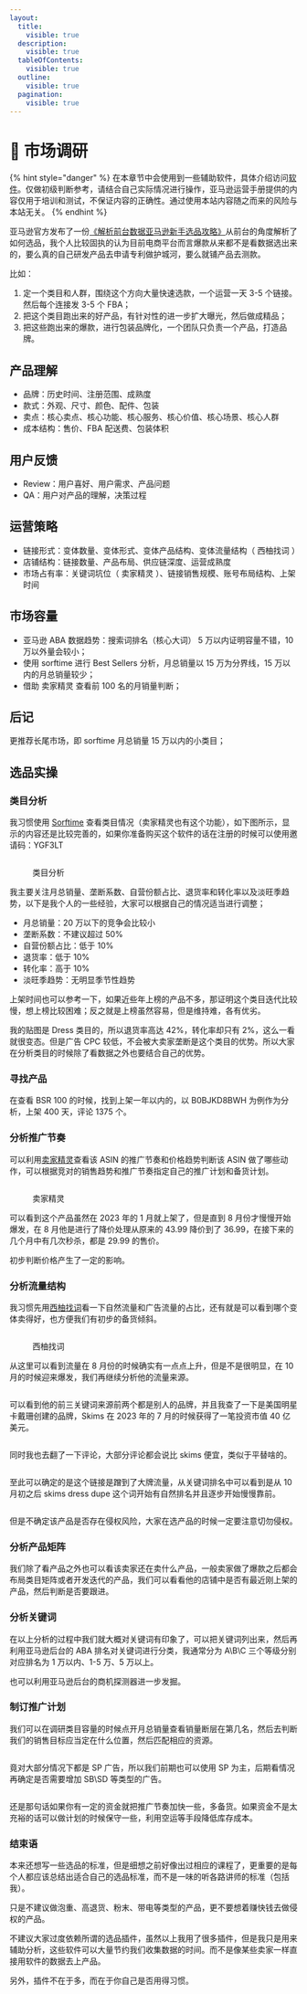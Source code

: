 ```yaml
---
layout:
  title:
    visible: true
  description:
    visible: true
  tableOfContents:
    visible: true
  outline:
    visible: true
  pagination:
    visible: true
---
```


# 🥳 市场调研

{% hint style="danger" %}
在本章节中会使用到一些辅助软件，具体介绍访问[软件](../pei-tao-gong-ju/chang-yong-ruan-jian.md)。仅做初级判断参考，请结合自己实际情况进行操作，亚马逊运营手册提供的内容仅用于培训和测试，不保证内容的正确性。通过使用本站内容随之而来的风险与本站无关。
{% endhint %}

亚马逊官方发布了一份[《解析前台数据亚马逊新手选品攻略》](https://pan.miubay.com/s/wRSz)从前台的角度解析了如何选品，我个人比较固执的认为目前电商平台而言爆款从来都不是看数据选出来的，要么真的自己研发产品去申请专利做护城河，要么就铺产品去测款。

比如：

1. 定一个类目和人群，围绕这个方向大量快速选款，一个运营一天 3-5 个链接。然后每个连接发 3-5 个 FBA；
2. 把这个类目跑出来的好产品，有针对性的进一步扩大曝光，然后做成精品；
3. 把这些跑出来的爆款，进行包装品牌化，一个团队只负责一个产品，打造品牌。

## 产品理解

* 品牌：历史时间、注册范围、成熟度
* 款式：外观、尺寸、颜色、配件、包装
* 卖点：核心卖点、核心功能、核心服务、核心价值、核心场景、核心人群
* 成本结构：售价、FBA 配送费、包装体积

## 用户反馈

* Review：用户喜好、用户需求、产品问题
* QA：用户对产品的理解，决策过程

## 运营策略

* 链接形式：变体数量、变体形式、变体产品结构、变体流量结构（ 西柚找词 ）
* 店铺结构：链接数量、产品布局、供应链深度、运营成熟度
* 市场占有率：关键词坑位（ 卖家精灵 ）、链接销售规模、账号布局结构、上架时间

## 市场容量

* 亚马逊 ABA 数据趋势：搜索词排名（核心大词） 5 万以内证明容量不错，10 万以外量会较小；
* 使用 sorftime 进行 Best Sellers 分析，月总销量以 15 万为分界线，15 万以内的月总销量较少；
* 借助 卖家精灵 查看前 100 名的月销量判断；

## 后记

更推荐长尾市场，即 sorftime 月总销量 15 万以内的小类目；

## 选品实操

### 类目分析

我习惯使用 [Sorftime](https://www.sorftime.com/plug?tag=MjAyMjAzMDkxNzI5NDE3NDAzNzY\~) 查看类目情况（卖家精灵也有这个功能），如下图所示，显示的内容还是比较完善的，如果你准备购买这个软件的话在注册的时候可以使用邀请码：YGF3LT

<figure><img src="../.gitbook/assets/image (70).png" alt=""><figcaption><p>类目分析</p></figcaption></figure>

我主要关注月总销量、垄断系数、自营份额占比、退货率和转化率以及淡旺季趋势，以下是我个人的一些经验，大家可以根据自己的情况适当进行调整；

* 月总销量：20 万以下的竞争会比较小
* 垄断系数：不建议超过 50%
* 自营份额占比：低于 10%
* 退货率：低于 10%
* 转化率：高于 10%
* 淡旺季趋势：无明显季节性趋势

上架时间也可以参考一下，如果近些年上榜的产品不多，那证明这个类目迭代比较慢，想上榜比较困难；反之就是上榜虽然容易，但是维持难，各有优劣。

我的贴图是 Dress 类目的，所以退货率高达 42%，转化率却只有 2%，这么一看就很变态。但是广告 CPC 较低，不会被大卖家垄断是这个类目的优势。所以大家在分析类目的时候除了看数据之外也要结合自己的优势。

### 寻找产品

在查看 BSR 100 的时候，找到上架一年以内的，以 B0BJKD8BWH 为例作为分析，上架 400 天，评论 1375 个。

### 分析推广节奏

可以利用[卖家精灵](../pei-tao-gong-ju/chang-yong-ruan-jian.md#mai-jia-jing-ling)查看该 ASIN 的推广节奏和价格趋势判断该 ASIN 做了哪些动作，可以根据竞对的销售趋势和推广节奏指定自己的推广计划和备货计划。

<figure><img src="../.gitbook/assets/image-1.png" alt=""><figcaption><p>卖家精灵</p></figcaption></figure>

可以看到这个产品虽然在 2023 年的 1 月就上架了，但是直到 8 月份才慢慢开始爆发，在 8 月他是进行了降价处理从原来的 43.99 降价到了 36.99，在接下来的几个月中有几次秒杀，都是 29.99 的售价。

初步判断价格产生了一定的影响。

### 分析流量结构

我习惯先用[西柚找词](https://www.xiyouzhaoci.com/activity/channel\_register/plyk)看一下自然流量和广告流量的占比，还有就是可以看到哪个变体卖得好，也方便我们有初步的备货倾斜。

<figure><img src="../.gitbook/assets/image-2.png" alt=""><figcaption><p>西柚找词</p></figcaption></figure>

从这里可以看到流量在 8 月份的时候确实有一点点上升，但是不是很明显，在 10 月的时候迎来爆发，我们再继续分析他的流量来源。

<figure><img src="../.gitbook/assets/image-3.png" alt=""><figcaption></figcaption></figure>

可以看到他的前三关键词来源前两个都是别人的品牌，并且我查了一下是美国明星卡戴珊创建的品牌，Skims 在 2023 年的 7 月的时候获得了一笔投资市值 40 亿美元。

<figure><img src="../.gitbook/assets/image-4.png" alt=""><figcaption></figcaption></figure>

同时我也去翻了一下评论，大部分评论都会说比 skims 便宜，类似于平替啥的。

<figure><img src="../.gitbook/assets/image-6.png" alt=""><figcaption></figcaption></figure>

至此可以确定的是这个链接是蹭到了大牌流量，从关键词排名中可以看到是从 10 月初之后 skims dress dupe 这个词开始有自然排名并且逐步开始慢慢靠前。

<figure><img src="../.gitbook/assets/image-5.png" alt=""><figcaption></figcaption></figure>

但是不确定该产品是否存在侵权风险，大家在选产品的时候一定要注意切勿侵权。

### 分析产品矩阵

我们除了看产品之外也可以看该卖家还在卖什么产品，一般卖家做了爆款之后都会布局类目矩阵或者开发迭代的产品，我们可以看看他的店铺中是否有最近刚上架的产品，然后判断是否要跟进。

### 分析关键词

在以上分析的过程中我们就大概对关键词有印象了，可以把关键词列出来，然后再利用亚马逊后台的 ABA 排名对关键词进行分类，我通常分为 A\B\C 三个等级分别对应排名为 1 万以内、1-5 万、5 万以上。

也可以利用亚马逊后台的商机探测器进一步发掘。

### 制订推广计划

我们可以在调研类目容量的时候点开月总销量查看销量断层在第几名，然后去判断我们的销售目标应当定在什么位置，然后匹配相应的资源。

<figure><img src="../.gitbook/assets/image-7.png" alt=""><figcaption></figcaption></figure>

竟对大部分情况下都是 SP 广告，所以我们前期也可以使用 SP 为主，后期看情况再确定是否需要增加 SB\SD 等类型的广告。

<figure><img src="../.gitbook/assets/image-8.png" alt=""><figcaption></figcaption></figure>

还是那句话如果你有一定的资金就把推广节奏加快一些，多备货。如果资金不是太充裕的话可以做计划的时候保守一些，利用空运等手段降低库存成本。

### 结束语

本来还想写一些选品的标准，但是细想之前好像出过相应的课程了，更重要的是每个人都应该总结出适合自己的选品标准，而不是一味的听各路讲师的标准（包括我）。

只是不建议做泡重、高退货、粉末、带电等类型的产品，更不要想着赚快钱去做侵权的产品。

不建议大家过度依赖所谓的选品插件，虽然以上我用了很多插件，但是我只是用来辅助分析，这些软件可以大量节约我们收集数据的时间。而不是像某些卖家一样直接用软件的数据去上产品。

另外，插件不在于多，而在于你自己是否用得习惯。
